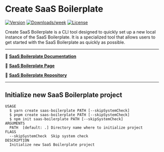 Create SaaS Boilerplate
=================

[![Version](https://img.shields.io/npm/v/create-saas-boilerplate.svg?style=for-the-badge&logo=npm)](https://npmjs.org/package/create-saas-boilerplate)
[![Downloads/week](https://img.shields.io/npm/dw/create-saas-boilerplate.svg?style=for-the-badge)](https://npmjs.org/package/create-saas-boilerplate)
[![License](https://img.shields.io/npm/l/create-saas-boilerplate.svg?style=for-the-badge)](https://github.com/apptension/create-saas-boilerplate/blob/master/package.json)

Create SaaS Boilerplate is a CLI tool designed to quickly set up a new local instance of the SaaS Boilerplate. It is a specialized tool that allows users to get started with the SaaS Boilerplate as quickly as possible. 

---

📖 [**SaaS Boilerplate Documentation**](https://docs.demo.saas.apptoku.com/)

🌟 [**SaaS Boilerplate Page**](https://www.apptension.com/saas-boilerplate)

🔗 [**SaaS Boilerplate Repository**](https://github.com/apptension/saas-boilerplate)

---

## Initialize new SaaS Boilerplate project

```
USAGE
  $ yarn create saas-boilerplate PATH [--skipSystemCheck]
  $ pnpm create saas-boilerplate PATH [--skipSystemCheck]
  $ npm init saas-boilerplate PATH [--skipSystemCheck]
ARGUMENTS
  PATH  [default: .] Directory name where to initialize project
FLAGS
  --skipSystemCheck  Skip system check
DESCRIPTION
  Initialize new SaaS Boilerplate project
```
